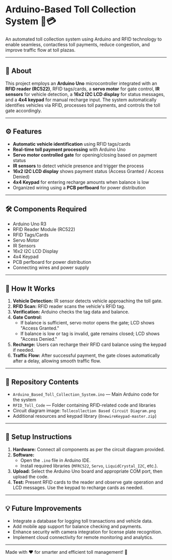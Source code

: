 # Arduino-Based Toll Collection System 🚗💳

An automated toll collection system using Arduino and RFID technology to enable seamless, contactless toll payments, reduce congestion, and improve traffic flow at toll plazas.

---

## 📖 About

This project employs an **Arduino Uno** microcontroller integrated with an **RFID reader (RC522)**, RFID tags/cards, a **servo motor** for gate control, **IR sensors** for vehicle detection, a **16x2 I2C LCD display** for status messages, and a **4x4 keypad** for manual recharge input. The system automatically identifies vehicles via RFID, processes toll payments, and controls the toll gate accordingly.

---

## ⚙️ Features

- **Automatic vehicle identification** using RFID tags/cards  
- **Real-time toll payment processing** with Arduino Uno  
- **Servo motor controlled gate** for opening/closing based on payment status  
- **IR sensors** to detect vehicle presence and trigger the process  
- **16x2 I2C LCD display** shows payment status (Access Granted / Access Denied)  
- **4x4 Keypad** for entering recharge amounts when balance is low  
- Organized wiring using a **PCB perfboard** for power distribution  

---

## 🛠️ Components Required

- Arduino Uno R3  
- RFID Reader Module (RC522)  
- RFID Tags/Cards  
- Servo Motor  
- IR Sensors  
- 16x2 I2C LCD Display  
- 4x4 Keypad  
- PCB perfboard for power distribution  
- Connecting wires and power supply  

---

## 🚀 How It Works

1. **Vehicle Detection:** IR sensor detects vehicle approaching the toll gate.  
2. **RFID Scan:** RFID reader scans the vehicle's RFID tag.  
3. **Verification:** Arduino checks the tag data and balance.  
4. **Gate Control:**  
   - If balance is sufficient, servo motor opens the gate; LCD shows "Access Granted."  
   - If balance is low or tag is invalid, gate remains closed; LCD shows "Access Denied."  
5. **Recharge:** Users can recharge their RFID card balance using the keypad if needed.  
6. **Traffic Flow:** After successful payment, the gate closes automatically after a delay, allowing smooth traffic flow.

---

## 📁 Repository Contents

- `Arduino_Based_Toll_Collection_System.ino` — Main Arduino code for the system  
- `RFID_Toll_Code` — Folder containing RFID-related code and libraries  
- Circuit diagram image: `Tollecollection Based Circuit Diagram.png`  
- Additional resources and keypad library (`OnewireKeypad-master.zip`)  

---

## 🔧 Setup Instructions

1. **Hardware:** Connect all components as per the circuit diagram provided.  
2. **Software:**  
   - Open the `.ino` file in Arduino IDE.  
   - Install required libraries (`MFRC522`, `Servo`, `LiquidCrystal_I2C`, etc.).  
3. **Upload:** Select the Arduino Uno board and appropriate COM port, then upload the code.  
4. **Test:** Present RFID cards to the reader and observe gate operation and LCD messages. Use the keypad to recharge cards as needed.

---

## 💡 Future Improvements

- Integrate a database for logging toll transactions and vehicle data.  
- Add mobile app support for balance checking and payments.  
- Enhance security with camera integration for license plate recognition.  
- Implement cloud connectivity for remote monitoring and analytics.

---

Made with ❤️ for smarter and efficient toll management! 🚦

